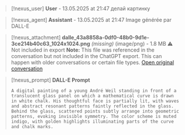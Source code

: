 >[!nexus_user] **User** - 13.05.2025 at 21:47
> делай картинку
<!-- UID: 7563cd2c-9459-46a9-ad59-570a37e8b61f -->




>[!nexus_agent] **Assistant** - 13.05.2025 at 21:47
> Image générée par DALL-E

>[!nexus_attachment] **dalle_43a8858a-0df0-48b0-9d1e-3ce214b40c63_1024x1024.png** *(missing)* (image/png) - 1.8 MB
> ⚠️ Not included in export
> **Note:** This file was referenced in the conversation but not included in the ChatGPT export. This can happen with older conversations or certain file types.
> [Open original conversation](https://chatgpt.com/)

>[!nexus_prompt] **DALL-E Prompt**
> ```
> A digital painting of a young André Weil standing in front of a translucent glass panel on which a mathematical curve is drawn in white chalk. His thoughtful face is partially lit, with waves and abstract resonant patterns faintly reflected in the glass. Behind the glass, scattered points subtly arrange into geometric patterns, evoking invisible symmetry. The color scheme is muted indigo, with golden highlights illuminating parts of the curve and chalk marks.
> ```
<!-- UID: f206bd84-60c2-47d9-8862-76fbefd68949 -->
